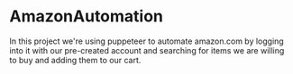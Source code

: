 # AmazonAutomation
In this project we're using puppeteer to automate amazon.com by logging into it with our pre-created account and searching for items we are willing to buy and adding them to our cart.
